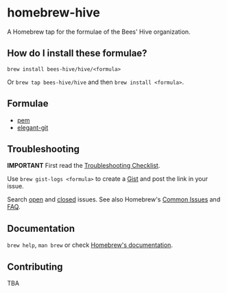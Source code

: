 # homebrew-hive
A Homebrew tap for the formulae of the Bees' Hive organization.

## How do I install these formulae?
`brew install bees-hive/hive/<formula>`

Or `brew tap bees-hive/hive` and then `brew install <formula>`.

## Formulae
- [pem](https://github.com/bees-hive/pem) 
- [elegant-git](https://github.com/extsoft/elegant-git) 

## Troubleshooting
**IMPORTANT** First read the [Troubleshooting Checklist](http://docs.brew.sh/Troubleshooting.html).

Use `brew gist-logs <formula>` to create a [Gist](https://gist.github.com/) and post the link in your issue.

Search [open](https://github.com/bees-hive/homebrew-hive/issues?state=open) and [closed](https://github.com/bees-hive/homebrew-hive/issues?state=closed) issues. See also Homebrew's  [Common Issues](http://docs.brew.sh/Common-Issues.html) and [FAQ](http://docs.brew.sh/FAQ.html).

## Documentation
`brew help`, `man brew` or check [Homebrew's documentation](https://github.com/Homebrew/brew/blob/master/docs/README.md).

## Contributing
TBA
